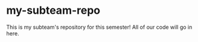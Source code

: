 # my-subteam-repo
This is my subteam's repository for this semester! All of our code will go in here. 
